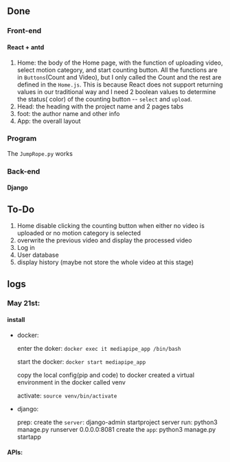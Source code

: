 ## Done
### Front-end
#### React + antd

1. Home: the body of the Home page, with the function of uploading video, select motion category, and start counting button. All the functions are in `Buttons`(Count and Video), but I only called the Count and the rest are defined in the `Home.js`. This is because React does not support returning values in our traditional way and I need 2 boolean values to determine the status( color) of the counting button -- `select` and `upload`.
2. Head: the heading with the project name and 2 pages tabs
3. foot: the author name and other info
4. App: the overall layout

### Program
The `JumpRope.py` works

### Back-end
#### Django


## To-Do
1. Home disable clicking the counting button when either no video is uploaded or no motion category is selected
2. overwrite the previous video and display the processed video
3. Log in 
4. User database
5. display history (maybe not store the whole video at this stage)


## logs
### May 21st:
#### install
- docker:

    enter the doker: `docker exec it mediapipe_app /bin/bash`

    start the docker: `docker start mediapipe_app`

    copy the local config(pip and code) to docker
    created a virtual environment in the docker called venv

    activate: `source venv/bin/activate`

- django:

    prep:
    create the `server`: django-admin startproject server
    run: python3 manage.py runserver 0.0.0.0:8081
    create the `app`: python3 manage.py startapp

#### APIs:


